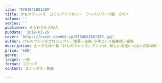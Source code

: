 ```yaml
---
isbn: '9784041081389'
title: けものフレンズ　コミックアラカルト　ジャパリパーク編　その４
volume: ''
series: ''
publisher: ＫＡＤＯＫＡＷＡ
pubdate: '2019-03-26'
cover: 'https://cover.openbd.jp/9784041081389.jpg'
author: けものフレンズプロジェクト／原著・企画 少年エース編集部／編集
description: えーすちほー発『けものフレンズ』アンソロ、新しい友達いっぱいの第4弾!
price: '600'
genre: ''
target: 一般
format: コミック
content: コミックス・劇画

---
```

